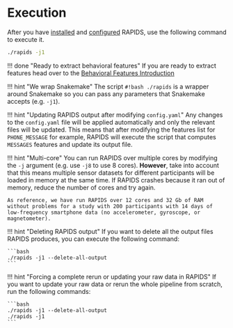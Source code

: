 # Execution

After you have [installed](../installation) and [configured](../configuration) RAPIDS, use the following command to execute it.

```bash
./rapids -j1
```

!!! done "Ready to extract behavioral features"
    If you are ready to extract features head over to the [Behavioral Features Introduction](../../features/feature-introduction/)

!!! hint "We wrap Snakemake" 
    The script `#!bash ./rapids` is a wrapper around Snakemake so you can pass any parameters that Snakemake accepts (e.g. `-j1`). 
    
!!! hint "Updating RAPIDS output after modifying `config.yaml`"
    Any changes to the `config.yaml` file will be applied automatically and only the relevant files will be updated. This means that after modifying the features list for `PHONE_MESSAGE` for example, RAPIDS will execute the script that computes `MESSAGES` features and update its output file.

!!! hint "Multi-core"
    You can run RAPIDS over multiple cores by modifying the `-j` argument (e.g. use `-j8` to use 8 cores). **However**, take into account that this means multiple sensor datasets for different participants will be loaded in memory at the same time. If RAPIDS crashes because it ran out of memory, reduce the number of cores and try again.

    As reference, we have run RAPIDS over 12 cores and 32 Gb of RAM without problems for a study with 200 participants with 14 days of low-frequency smartphone data (no accelerometer, gyroscope, or magnetometer).

!!! hint "Deleting RAPIDS output"
    If you  want to delete all the output files RAPIDS produces, you can execute the following command:

    ```bash
    ./rapids -j1 --delete-all-output
    ```

!!! hint "Forcing a complete rerun or updating your raw data in RAPIDS"
    If you want to update your raw data or rerun the whole pipeline from scratch, run the following commands:

    ```bash
    ./rapids -j1 --delete-all-output
    ./rapids -j1
    ```